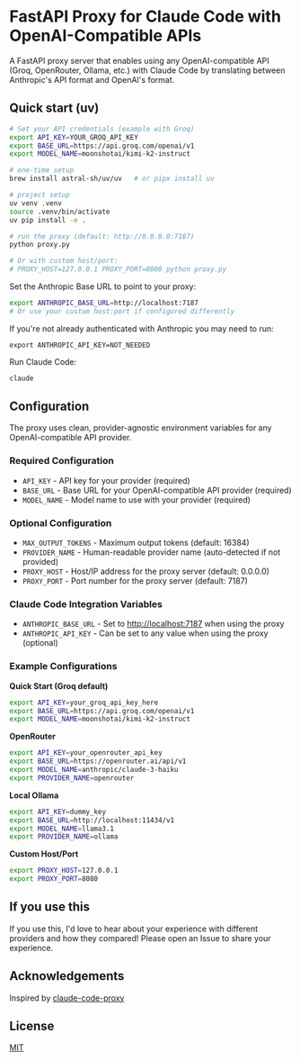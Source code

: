 # FastAPI Proxy for Claude Code with OpenAI-Compatible APIs

A FastAPI proxy server that enables using any OpenAI-compatible API (Groq, OpenRouter, Ollama, etc.) with Claude Code by translating between Anthropic's API format and OpenAI's format.

## Quick start (uv)

```bash
# Set your API credentials (example with Groq)
export API_KEY=YOUR_GROQ_API_KEY
export BASE_URL=https://api.groq.com/openai/v1
export MODEL_NAME=moonshotai/kimi-k2-instruct

# one-time setup
brew install astral-sh/uv/uv   # or pipx install uv

# project setup
uv venv .venv
source .venv/bin/activate
uv pip install -e .

# run the proxy (default: http://0.0.0.0:7187)
python proxy.py

# Or with custom host/port:
# PROXY_HOST=127.0.0.1 PROXY_PORT=8080 python proxy.py
```

Set the Anthropic Base URL to point to your proxy:

```bash
export ANTHROPIC_BASE_URL=http://localhost:7187
# Or use your custom host:port if configured differently
```

If you're not already authenticated with Anthropic you may need to run:

```
export ANTHROPIC_API_KEY=NOT_NEEDED
```

Run Claude Code:

```bash
claude
```

## Configuration

The proxy uses clean, provider-agnostic environment variables for any OpenAI-compatible API provider.

### **Required Configuration**

- `API_KEY` - API key for your provider (required)
- `BASE_URL` - Base URL for your OpenAI-compatible API provider (required)
- `MODEL_NAME` - Model name to use with your provider (required)

### **Optional Configuration**

- `MAX_OUTPUT_TOKENS` - Maximum output tokens (default: 16384)
- `PROVIDER_NAME` - Human-readable provider name (auto-detected if not provided)
- `PROXY_HOST` - Host/IP address for the proxy server (default: 0.0.0.0)
- `PROXY_PORT` - Port number for the proxy server (default: 7187)

### **Claude Code Integration Variables**

- `ANTHROPIC_BASE_URL` - Set to <http://localhost:7187> when using the proxy
- `ANTHROPIC_API_KEY` - Can be set to any value when using the proxy (optional)

### **Example Configurations**

**Quick Start (Groq default)**

```bash
export API_KEY=your_groq_api_key_here
export BASE_URL=https://api.groq.com/openai/v1
export MODEL_NAME=moonshotai/kimi-k2-instruct
```

**OpenRouter**

```bash
export API_KEY=your_openrouter_api_key
export BASE_URL=https://openrouter.ai/api/v1
export MODEL_NAME=anthropic/claude-3-haiku
export PROVIDER_NAME=openrouter
```

**Local Ollama**

```bash
export API_KEY=dummy_key
export BASE_URL=http://localhost:11434/v1
export MODEL_NAME=llama3.1
export PROVIDER_NAME=ollama
```

**Custom Host/Port**

```bash
export PROXY_HOST=127.0.0.1
export PROXY_PORT=8080
```

## If you use this

If you use this, I'd love to hear about your experience with different providers and how they compared! Please open an Issue to share your experience.

## Acknowledgements

Inspired by [claude-code-proxy](https://github.com/1rgs/claude-code-proxy)

## License

[MIT](LICENSE.md)
